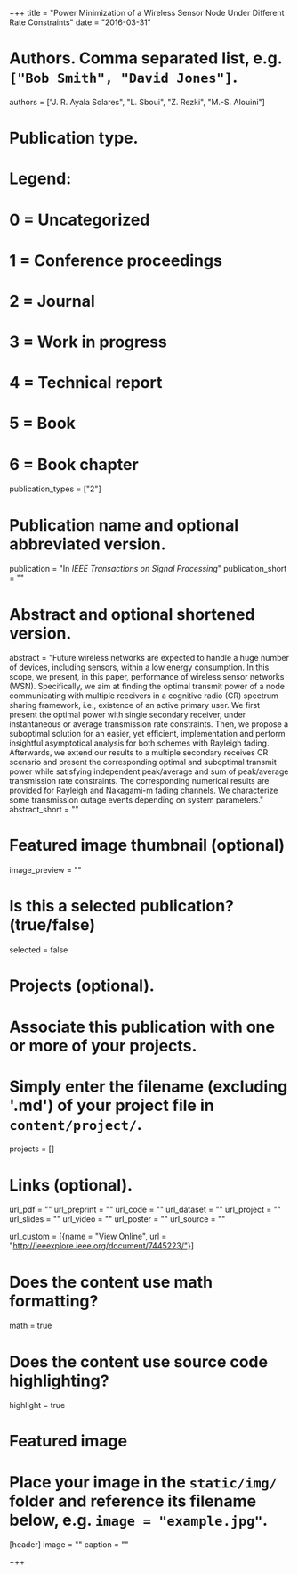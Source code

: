 +++
title = "Power Minimization of a Wireless Sensor Node Under Different Rate Constraints"
date = "2016-03-31"

# Authors. Comma separated list, e.g. `["Bob Smith", "David Jones"]`.
authors = ["J. R. Ayala Solares", "L. Sboui", "Z. Rezki", "M.-S. Alouini"]

# Publication type.
# Legend:
# 0 = Uncategorized
# 1 = Conference proceedings
# 2 = Journal
# 3 = Work in progress
# 4 = Technical report
# 5 = Book
# 6 = Book chapter
publication_types = ["2"]

# Publication name and optional abbreviated version.
publication = "In *IEEE Transactions on Signal Processing*"
publication_short = ""

# Abstract and optional shortened version.
abstract = "Future wireless networks are expected to handle a huge number of devices, including sensors, within a low energy consumption. In this scope, we present, in this paper, performance of wireless sensor networks (WSN). Specifically, we aim at finding the optimal transmit power of a node communicating with multiple receivers in a cognitive radio (CR) spectrum sharing framework, i.e., existence of an active primary user. We first present the optimal power with single secondary receiver, under instantaneous or average transmission rate constraints. Then, we propose a suboptimal solution for an easier, yet efficient, implementation and perform insightful asymptotical analysis for both schemes with Rayleigh fading. Afterwards, we extend our results to a multiple secondary receives CR scenario and present the corresponding optimal and suboptimal transmit power while satisfying independent peak/average and sum of peak/average transmission rate constraints. The corresponding numerical results are provided for Rayleigh and Nakagami-m fading channels. We characterize some transmission outage events depending on system parameters."
abstract_short = ""

# Featured image thumbnail (optional)
image_preview = ""

# Is this a selected publication? (true/false)
selected = false

# Projects (optional).
#   Associate this publication with one or more of your projects.
#   Simply enter the filename (excluding '.md') of your project file in `content/project/`.
projects = []

# Links (optional).
url_pdf = ""
url_preprint = ""
url_code = ""
url_dataset = ""
url_project = ""
url_slides = ""
url_video = ""
url_poster = ""
url_source = ""

url_custom = [{name = "View Online", url = "http://ieeexplore.ieee.org/document/7445223/"}]

# Does the content use math formatting?
math = true

# Does the content use source code highlighting?
highlight = true

# Featured image
# Place your image in the `static/img/` folder and reference its filename below, e.g. `image = "example.jpg"`.
[header]
image = ""
caption = ""

+++
